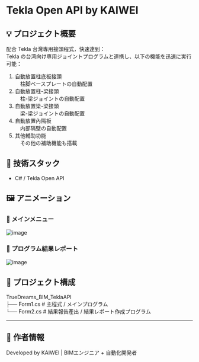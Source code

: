 # Tekla Open API by KAIWEI

## 💡 プロジェクト概要  
配合 Tekla 台灣專用接頭程式，快速達到：  
Tekla の台湾向け専用ジョイントプログラムと連携し、以下の機能を迅速に実行可能：

1. 自動放置柱底板接頭  
　柱脚ベースプレートの自動配置  
2. 自動放置柱-梁接頭  
　柱-梁ジョイントの自動配置  
3. 自動放置梁-梁接頭  
　梁-梁ジョイントの自動配置  
4. 自動放置內隔板  
　内部隔壁の自動配置  
5. 其他輔助功能  
　その他の補助機能も搭載



## 🔧 技術スタック  
- C# / Tekla Open API



## 🖼️ アニメーション  
### 📌 メインメニュー  
![image](https://github.com/user-attachments/assets/576895e7-bbee-45fe-92c2-7f15783ff968)

### 📌 プログラム結果レポート  
![image](https://github.com/user-attachments/assets/370eb587-eb1b-4af1-83c6-f6b33b35ee6d)



## 📁 プロジェクト構成  
TrueDreams_BIM_TeklaAPI
<br>├── Form1.cs # 主程式 / メインプログラム
<br>└── Form2.cs # 結果報告產出 / 結果レポート作成プログラム


---

## 📌 作者情報
Developed by KAIWEI | BIMエンジニア + 自動化開発者

